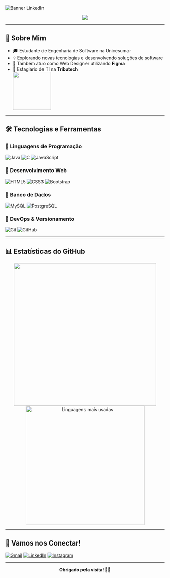 ![Banner LinkedIn](https://i.imgur.com/HzLJjoN.png)

<p align="center">
  <a href="https://github.com/DenverCoder1/readme-typing-svg">
    <img src="https://readme-typing-svg.herokuapp.com?font=Time+New+Roman&color=cyan&size=25&center=true&vCenter=true&width=600&height=100&lines=Bem-vindo(a)+ao+meu+perfil+GitHub!">
  </a>
</p>

---

## 🚀 Sobre Mim

- 🎓 Estudante de Engenharia de Software na Unicesumar
- 💡 Explorando novas tecnologias e desenvolvendo soluções de software
- 🎨 Também atuo como Web Designer utilizando **Figma**
- 💼 Estagiário de TI na **Tributech**  
  <img src="https://i.imgur.com/zSYrcDD.png" width="120"/>

---

## 🛠️ Tecnologias e Ferramentas

### 🔹 Linguagens de Programação
![Java](https://img.shields.io/badge/-Java-333333?style=flat&logo=Java&logoColor=007396)
![C](https://img.shields.io/badge/-C-333333?style=flat&logo=C&logoColor=00599C)
![JavaScript](https://img.shields.io/badge/-JavaScript-333333?style=flat&logo=javascript)

### 🔹 Desenvolvimento Web
![HTML5](https://img.shields.io/badge/-HTML5-333333?style=flat&logo=HTML5)
![CSS3](https://img.shields.io/badge/-CSS3-333333?style=flat&logo=CSS3&logoColor=1572B6)
![Bootstrap](https://img.shields.io/badge/-Bootstrap-333333?style=flat&logo=bootstrap&logoColor=7952B3)

### 🔹 Banco de Dados
![MySQL](https://img.shields.io/badge/-MySQL-333333?style=flat&logo=mysql)
![PostgreSQL](https://img.shields.io/badge/-PostgreSQL-333333?style=flat&logo=postgresql&logoColor=336791)

### 🔹 DevOps & Versionamento
![Git](https://img.shields.io/badge/-Git-333333?style=flat&logo=git)
![GitHub](https://img.shields.io/badge/-GitHub-333333?style=flat&logo=github)

---

## 📊 Estatísticas do GitHub

<div align="center">
  <a href="https://github.com/filiperuizb">
    <img src="https://github-readme-stats.vercel.app/api?username=filiperuizb&show_icons=true&theme=dark" width="450"/>
    <img src="https://github-readme-stats.vercel.app/api/top-langs/?username=filiperuizb&layout=compact&theme=dark" width="375" alt="Linguagens mais usadas"/>
  </a>
</div>

---

## 🤝 Vamos nos Conectar!

[![Gmail](https://img.shields.io/badge/Gmail-FF0000?style=for-the-badge&logo=gmail&logoColor=white)](mailto:filiperuizboligon9@gmail.com)
[![LinkedIn](https://img.shields.io/badge/Linkedin-0e76a8?style=for-the-badge&logo=Linkedin&logoColor=white)](https://www.linkedin.com/in/filipe-ruiz-boligon-8930582b6/)
[![Instagram](https://img.shields.io/badge/Instagram-DF0174?style=for-the-badge&logo=instagram&logoColor=white)](https://www.instagram.com/filiperuiz.b/)

---

<div align="center">
  <b>Obrigado pela visita! 🚀✨</b>
</div>
